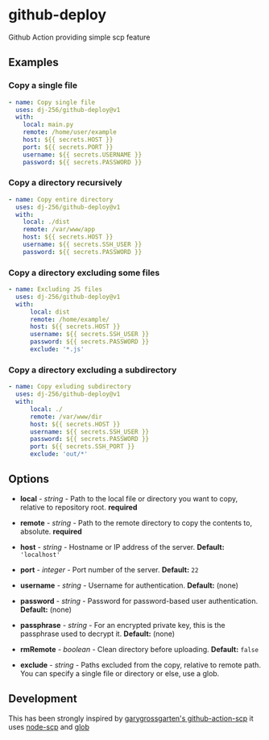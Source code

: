 # github-deploy
Github Action providing simple scp feature

## Examples

### **Copy a single file**

```yml
- name: Copy single file
  uses: dj-256/github-deploy@v1
  with:
    local: main.py
    remote: /home/user/example
    host: ${{ secrets.HOST }}
    port: ${{ secrets.PORT }}
    username: ${{ secrets.USERNAME }}
    password: ${{ secrets.PASSWORD }}

```

### **Copy a directory recursively**

```yml
- name: Copy entire directory
  uses: dj-256/github-deploy@v1
  with:
    local: ./dist
    remote: /var/www/app
    host: ${{ secrets.HOST }}
    username: ${{ secrets.SSH_USER }}
    password: ${{ secrets.PASSWORD }}

```

### **Copy a directory excluding some files**
```yml
- name: Excluding JS files
  uses: dj-256/github-deploy@v1
  with:
      local: dist
      remote: /home/example/
      host: ${{ secrets.HOST }}
      username: ${{ secrets.SSH_USER }}
      password: ${{ secrets.PASSWORD }}
      exclude: '*.js'
```

### **Copy a directory excluding a subdirectory**
```yml
- name: Copy exluding subdirectory
  uses: dj-256/github-deploy@v1
  with:
      local: ./
      remote: /var/www/dir
      host: ${{ secrets.HOST }}
      username: ${{ secrets.SSH_USER }}
      password: ${{ secrets.PASSWORD }}
      port: ${{ secrets.SSH_PORT }}
      exclude: 'out/*'
```


## Options

- **local** - _string_ - Path to the local file or directory you want to copy, relative to repository root. **required**

- **remote** - _string_ - Path to the remote directory to copy the contents to, absolute. **required**

- **host** - _string_ - Hostname or IP address of the server. **Default:** `'localhost'`

- **port** - _integer_ - Port number of the server. **Default:** `22`

- **username** - _string_ - Username for authentication. **Default:** (none)

- **password** - _string_ - Password for password-based user authentication. **Default:** (none)

- **passphrase** - _string_ - For an encrypted private key, this is the passphrase used to decrypt it. **Default:** (none)

- **rmRemote** - _boolean_ - Clean directory before uploading. **Default:** `false`

- **exclude** - _string_ - Paths excluded from the copy, relative to remote path. You can specify a single file or
  directory or else, use a glob.

## Development

This has been strongly inspired by [garygrossgarten's github-action-scp](https://github.com/garygrossgarten/github-action-scp)
it uses [node-scp](https://www.npmjs.com/package/node-scp) and [glob](https://www.npmjs.com/package/glob)
